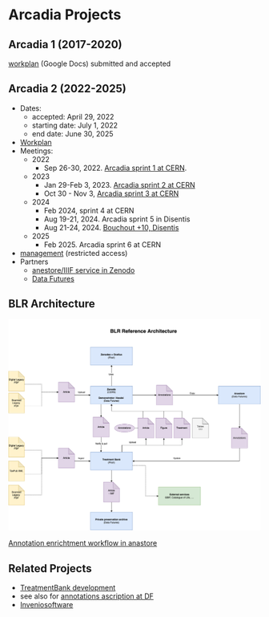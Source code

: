 # Arcadia Projects

## Arcadia 1 (2017-2020)

[workplan](https://drive.google.com/drive/folders/0B_yrQwn4yBySaW03bWtuRlZBa3M?resourcekey=0-HdksmdeDPzuqN6fUvwg62g) (Google Docs) submitted and accepted

## Arcadia 2 (2022-2025)

- Dates:
  - accepted: April 29, 2022
  - starting date: July 1, 2022
  - end date: June 30, 2025
- [Workplan](https://docs.google.com/document/d/1JxcnQbgnNQ859DxSRVs9a7BSHgCM5QrA/edit)
- Meetings:
  - 2022
    - Sep 26-30, 2022. [Arcadia sprint 1 at CERN](https://github.com/plazi/arcadia-2/blob/main/sprint%201%2020220930.md). 
  - 2023
    - Jan 29-Feb 3, 2023. [Arcadia sprint 2 at CERN](https://github.com/plazi/arcadia-project/blob/master/sprint%202%2020230130.md)
    - Oct 30 - Nov 3, [Arcadia sprint 3 at CERN](https://github.com/plazi/arcadia-project/blob/master/sprint%203%2020231029.md)
  - 2024
    - Feb 2024, sprint 4  at CERN
    - Aug 19-21, 2024. Arcadia sprint 5 in Disentis
    - Aug 21-24, 2024. [Bouchout +10, Disentis](https://github.com/plazi/bouchout-10)
  - 2025
    - Feb 2025. Arcadia sprint 6 at CERN
- [management](https://github.com/plazi/arcadia-2) (restricted access)
- Partners
  - [anestore/IIIF service in Zenodo](https://github.com/plazi/collaborations_services/issues/94) 
  - [Data Futures](https://github.com/plazi/collaborations_services/projects/8)

## BLR Architecture

![Reference architecture](blr-architecture.drawio.png)

[Annotation enrichtment workflow in anastore](https://github.com/plazi/arcadia-project/wiki/Annotation-enrichment-in-anastore-workflow)
## Related Projects
* [TreatmentBank development](https://github.com/plazi/arcadia-project/projects/12)
* see also for [annotations ascription at DF](https://github.com/data-futures/ascription-project)
* [Inveniosoftware](https://github.com/inveniosoftware/invenio-app-rdm)
